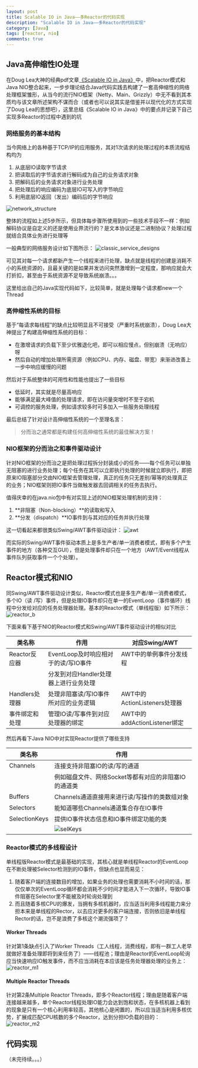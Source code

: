 ```yaml
---
layout: post
title: Scalable IO in Java——多Reactor的代码实现
description: "Scalable IO in Java——多Reactor的代码实现"
category: [Java]
tags: [reactor, nio]
comments: true
---
```


## Java高伸缩性IO处理
在Doug Lea大神的经典pdf文章[《Scalable IO in Java》](http://gee.cs.oswego.edu/dl/cpjslides/nio.pdf)中，把Reactor模式和Java NIO整合起来，一步步理论结合Java代码实践去构建了一套高伸缩性的网络处理框架雏形，从当今的流行NIO框架（Netty、Main、Grizzly）中无不看到其本质均与该文章所述架构不谋而合（或者也可以说其实是借鉴并以现代化的方式实现了Doug Lea的思想吧），这里总结《Scalable IO in Java》中的要点并记录下自己实现多Reactor的过程中遇到的坑

### 网络服务的基本结构
当今网络上的各种基于TCP/IP的应用服务，其对1次请求的处理过程的本质流程结构均为

1. 从底层IO读取字节请求
2. 把读取后的字节请求进行解码成为自己的业务请求对象
3. 把解码后的业务请求对象进行业务处理
4. 把处理后的响应编码为底层IO可写入的字节响应
5. 利用底层IO返回（发出）编码后的字节响应

![network_structure](http://cejdh.img47.wal8.com/img47/533449_20151202165458/14508614065.png)

整体的流程如上述5步所示，但具体每步骤所使用到的一些技术手段不一样：例如解码协议是自定义的还是使用业界流行的？是文本协议还是二进制协议？处理过程就结合具体业务进行处理等

一般典型的网络服务设计如下图所示：
![classic_service_designs](http://cejdh.img46.wal8.com/img46/533449_20151202165458/144932454766.png)

可见其对每一个请求都新产生一个线程来进行处理，缺点就是线程的创建是消耗不小的系统资源的，且最关键的是如果并发访问突然激增到一定程度，那响应就会大打折扣，甚至由于系统资源不足导致系统崩溃。。。

这里给出自己的Java实现代码如下，比较简单，就是处理每个请求都new一个Thread

### 高伸缩性系统的目标
基于“每请求每线程”的缺点比较明显且不可接受（严重时系统崩溃），Doug Lea大神提出了构建高伸缩性系统的目标：

* 在激增请求的负载下至少优雅退化吧，即可以相应慢点，但别崩溃（无响应）呀
* 然后自动的增加处理所需资源（例如CPU、内存、磁盘、带宽）来渐进改善上一步中响应缓慢的问题

然后对于系统整体的可用性和性能也提出了一些目标

* 低延时，其实就是尽量高响应
* 能够满足最大峰值的处理请求，即在访问量突增时不至于宕机
* 可调控的服务处理，例如请求较多时可多加入一些服务处理线程

最后总结了针对设计高伸缩性系统的一个至理名言：
> 分而治之通常都是构建任何高伸缩性系统的最佳解决方案！

### NIO框架的分而治之和事件驱动设计
针对NIO框架的分而治之是把处理过程拆分封装成小的任务——每个任务可以单独无阻塞的进行业务处理；每个任务在其可以立即执行处理的时候就立即执行，即把原来IO阻塞部分交由NIO框架去管理处理，真正的任务只无差别/幂等的处理真正的业务；NIO框架则把IO事件当做触发器去回调相关的任务去执行。

值得庆幸的在java.nio包中有对实现上述的NIO框架处理机制的支持：

1. **非阻塞（Non-blocking）**的读取和写入
2. **分发（dispatch）**IO事件到与其对应的任务并执行处理

这一切看起来都很类似Swing/AWT事件驱动设计：
![awt](http://cejdh.img47.wal8.com/img47/533449_20151202165458/145085344568.png)

而实际的Swing/AWT事件驱动本质上是多生产者/单一消费者模式，即有多个产生事件的地方（各种交互GUI），但是处理事件却只在一个地方（AWT/Event线程从事件队列获取事件一个个处理）。

## Reactor模式和NIO
同Swing/AWT事件驱动设计类似，Reactor模式也是多生产者/单一消费者模式，多个IO（读 /写）事件，但是处理IO事件却只在单一的EventLoop（事件循环）线程中分发给对应的任务处理器处理。基本的Reactor模式（单线程版）如下所示：
![reactor_b](http://cejdh.img47.wal8.com/img47/533449_20151202165458/145085907164.png)

下面来看下基于NIO的Reactor模式和Swing/AWT事件驱动设计的相似对比

| 类名称         | 作用                               | 对应Swing/AWT  |
| ------------- | --------------------------------- | --------------------------- |
| Reactor反应器  | EventLoop及时响应相对于的读/写IO事件 | AWT中的单例事件分发线程        |
|               | 分发到对应Handler处理器上进行业务处理 |                             |
| Handlers处理器 | 处理非阻塞读/写IO事件所对应的业务逻辑 | AWT中的ActionListeners处理器  |
| 事件绑定和处理  | 管理IO读/写事件到对应处理器的绑定     | AWT中的addActionListener绑定 |

然后再看下Java NIO中对实现Reactor提供了哪些支持

| 类名称         | 作用                                            |
| ------------- | ----------------------------------------------- |
| Channels      | 连接支持非阻塞IO的读/写的通道                      |
|               | 例如磁盘文件、网络Socket等都有对应的非阻塞IO的通道类  |
| Buffers       | Channels通道直接用来进行读/写操作的类数组对象        |
| Selectors     | 能知道哪些Channels通道集合存在IO事件               |
| SelectionKeys | 提供IO事件状态信息和IO事件绑定功能的类              |
|               | ![selKeys](http://cejdh.img47.wal8.com/img47/533449_20151202165458/145086171935.png)              |


### Reactor模式的多线程设计
单线程版Reactor模式是最基础的实现，其核心就是单线程Reactor的EventLoop在不断处理被Selector检测到的IO事件，但缺点也显而易见：

1. 随着客户端的连接数目的增加，如果业务的处理也需要消耗不小时间的话，那仅仅单次的EventLoop循环都会消耗不少时间才能进入下一次循环，导致IO事件阻塞在Selector里不能被及时轮询处理到
2. 而且随着多核CPU的爆发，当拥有多核机器时，应当适当利用多线程能力来分担本来是单线程的Rector，以去应对更多的客户端连接，否则依旧是单线程Rector的话，岂不是浪费了多核这个潮流强项了？

#### Worker Threads
针对第1条缺点引入了Worker Threads（工人线程，消费线程，即有一群工人老早就做好准备处理即将到来任务了）——线程池；理由是Reactor的EventLoop轮询应当快速响应IO触发事件，而不应当消耗在本应该是任务处理器处理的业务上：
![reactor_m1](http://cejdh.img47.wal8.com/img47/533449_20151202165458/145085907171.png)

#### Multiple Reactor Threads
针对第2条Multiple Reactor Threads，即多个Reactor线程；理由是随着客户端连接越来越多，单个Reactor线程处理IO能力会达到饱和状态，在多核机器上看到的现象是只有一个核心利用率较高，其他核心是闲置的，所以应当适当利用多核优势，扩展成匹配CPU核数的多个Reactor，达到分担IO负载的目的：
![reactor_m2](http://cejdh.img47.wal8.com/img47/533449_20151202165458/145085907177.png)


## 代码实现

（未完待续。。。）